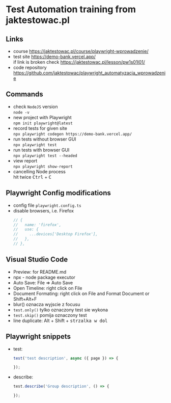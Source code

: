 # Test Automation training from jaktestowac.pl

## Links
- course https://jaktestowac.pl/course/playwright-wprowadzenie/
- test site https://demo-bank.vercel.app/  
if link is broken check https://jaktestowac.pl/lesson/pw1s01l01/
- code repository https://github.com/jaktestowac/playwright_automatyzacja_wprowadzenie

## Commands
- check `NodeJS` version  
`node -v`
- new project with Playwright  
`npm init playwright@latest`
- record tests for given site  
`npx playwright codegen https://demo-bank.vercel.app/`
- run tests without browser GUI  
`npx playwright test`
- run tests with browser GUI  
`npx playwright test --headed`
- view report  
`npx playwright show-report`
- cancelling Node process  
hit twice <kbd>Ctrl</kbd> + <kbd>C</kbd>

## Playwright Config modifications
- config file `playwright.config.ts`
- disable browsers, i.e. Firefox  
    ```javascript
    // {
    //   name: 'firefox',
    //   use: {
    //     ...devices['Desktop Firefox'],
    //   },
    // },
    ```

## Visual Studio Code
- Preview: for README.md
- npx - node package executor
- Auto Save: File => Auto Save
- Open Timeline: right click on File
- Document Formating: right click on File and Format Document or Shift+Alt+F
- blur() oznacza wyjscie z focusu
- `test.only()` tylko oznaczony test sie wykona
- `test.skip()` pomija oznaczony test
- line duplicate: Alt + Shift + <kbd>strzalka w dol</kbd>

## Playwright snippets
- test:
    ```javascript
    test('test description', async ({ page }) => {
    
    });
    ```
- describe:
    ```javascript
    test.describe('Group description', () => {

    });
    ```
